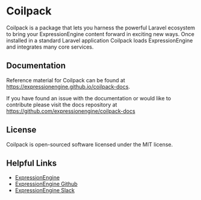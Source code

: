 # Coilpack

Coilpack is a package that lets you harness the powerful Laravel ecosystem to bring your ExpressionEngine content forward in exciting new ways. Once installed in a standard Laravel application Coilpack loads ExpressionEngine and integrates many core services.

## Documentation

Reference material for Coilpack can be found at https://expressionengine.github.io/coilpack-docs.

If you have found an issue with the documentation or would like to contribute please visit the docs repository at https://github.com/expressionengine/coilpack-docs

## License

Coilpack is open-sourced software licensed under the MIT license.

## Helpful Links

- [ExpressionEngine](https://expressionengine.com/)
- [ExpressionEngine Github](https://github.com/expressionengine/expressionengine)
- [ExpressionEngine Slack](https://expressionengine.com/blog/join-us-in-slack)